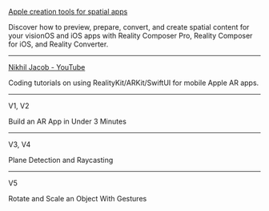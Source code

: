 [Apple creation tools for spatial apps](https://developer.apple.com/augmented-reality/tools/)

Discover how to preview, prepare, convert, and create spatial content for your visionOS and iOS apps with Reality Composer Pro, Reality Composer for iOS, and Reality Converter.

- - - -

[Nikhil Jacob - YouTube](https://youtube.com/playlist?list=PLb0SG4T4tfPyQF-hMntGxaKqUJOKZQ2QX&si=DUZqDw0QGj7cf3Jd)

Coding tutorials on using RealityKit/ARKit/SwiftUI for mobile Apple AR apps.

- - - -

V1, V2

Build an AR App in Under 3 Minutes

- - - -

V3, V4

Plane Detection and Raycasting

- - - -

V5

 Rotate and Scale an Object With Gestures
